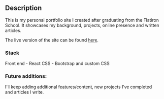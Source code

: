 ## Description

This is my personal portfolio site I created after graduating from the Flatiron School. It showcases my background, projects, online presence and written articles.

The live version of the site can be found [here](https://tunkhine.dev).

### Stack

Front end - React
CSS - Bootstrap and custom CSS

### Future additions: 
I'll keep adding additional features/content, new projects I've completed and articles I write. 
